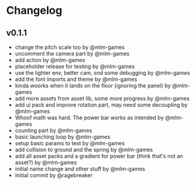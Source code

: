 # Changelog

## v0.1.1

- change the pitch scale too by @mlm-games
- uncomment the camera part by @mlm-games
- add action by @mlm-games
- placeholder release for testing by @mlm-games
- use the lighter env, better cam, snd some debugging by @mlm-games
- add the font imports and theme by @mlm-games
- kinda woorks when it lands on the floor (ignoring the panel) by @mlm-games
- add more assets from asset lib, some more progress by @mlm-games
- add ui pack and improve rotation part, may need some decoupling by @mlm-games
- Whoof math was hard. The power bar works as intended by @mlm-games
- counting part by @mlm-games
- basic launching loop by @mlm-games
- setup basic params to test by @mlm-games
- add collision to ground and the spring by @mlm-games
- add all asset packs and a gradient for power bar (think that's not an asset?) by @mlm-games
- initial name change and other stuff by @mlm-games
- Initial commit by @ragebreaker

